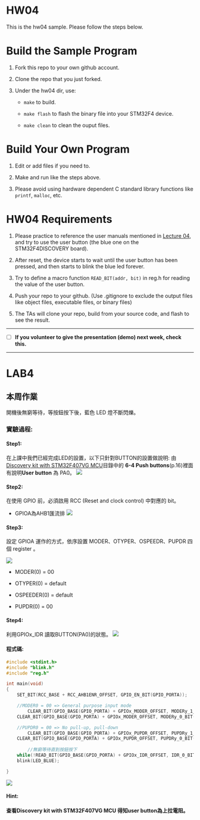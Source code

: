 HW04
===
This is the hw04 sample. Please follow the steps below.

# Build the Sample Program

1. Fork this repo to your own github account.

2. Clone the repo that you just forked.

3. Under the hw04 dir, use:

	* `make` to build.

	* `make flash` to flash the binary file into your STM32F4 device.

	* `make clean` to clean the ouput files.

# Build Your Own Program

1. Edit or add files if you need to.

2. Make and run like the steps above.

3. Please avoid using hardware dependent C standard library functions like `printf`, `malloc`, etc.

# HW04 Requirements

1. Please practice to reference the user manuals mentioned in [Lecture 04], and try to use the user button (the blue one on the STM32F4DISCOVERY board).

2. After reset, the device starts to wait until the user button has been pressed, and then starts to blink the blue led forever.

3. Try to define a macro function `READ_BIT(addr, bit)` in reg.h for reading the value of the user button.

4. Push your repo to your github. (Use .gitignore to exclude the output files like object files, executable files, or binary files)

5. The TAs will clone your repo, build from your source code, and flash to see the result.

[Lecture 04]: http://www.nc.es.ncku.edu.tw/course/embedded/04/

--------------------

- [ ] **If you volunteer to give the presentation (demo) next week, check this.**

--------------------

LAB4
===
## 本周作業
開機後無窮等待，等按鈕按下後，藍色 LED 燈不斷閃爍。
### 實驗過程:

#### Step1:
在上課中我們已經完成LED的設置，以下只針對BUTTON的設置做說明:
由[Discovery kit with STM32F407VG MCU](http://www.nc.es.ncku.edu.tw/course/embedded/pdf/STM32F4DISCOVERY.pdf)目錄中的 **6-4 Push buttons**(p.16)裡面有說明**User button** 為 PA0。
![](https://i.imgur.com/yMJkN0O.png)


#### Step2:
在使用 GPIO 前，必須啟用 RCC (Reset and clock control) 中對應的 bit。
* GPIOA為AHB1匯流排
![](https://i.imgur.com/mL6X3cj.png)


#### Step3:
設定 GPIOA 運作的方式，依序設置 MODER、OTYPER、OSPEEDR、PUPDR 四個 register 。

![](https://i.imgur.com/CsbYdu0.png)

* MODER(0) = 00 

* OTYPER(0) = default

* OSPEEDER(0) = default

* PUPDR(0) = 00

#### Step4:
利用GPIOx_IDR 讀取BUTTON(PA0)的狀態。
![](https://i.imgur.com/ojWqegq.png)

#### 程式碼:
```C
#include <stdint.h>
#include "blink.h"
#include "reg.h"

int main(void)
{   
	SET_BIT(RCC_BASE + RCC_AHB1ENR_OFFSET, GPIO_EN_BIT(GPIO_PORTA));

	//MODER0 = 00 => General purpose input mode
        CLEAR_BIT(GPIO_BASE(GPIO_PORTA) + GPIOx_MODER_OFFSET, MODERy_1_BIT(GPIO_PORTA));
	CLEAR_BIT(GPIO_BASE(GPIO_PORTA) + GPIOx_MODER_OFFSET, MODERy_0_BIT(GPIO_PORTA));

	//PUPDR0 = 00 => No pull-up, pull-down
        CLEAR_BIT(GPIO_BASE(GPIO_PORTA) + GPIOx_PUPDR_OFFSET, PUPDRy_1_BIT(GPIO_PORTA));
	CLEAR_BIT(GPIO_BASE(GPIO_PORTA) + GPIOx_PUPDR_OFFSET, PUPDRy_0_BIT(GPIO_PORTA));
	
        //無窮等待直到按鈕按下
	while(!READ_BIT(GPIO_BASE(GPIO_PORTA) + GPIOx_IDR_OFFSET, IDR_0_BIT(GPIO_PORTA)));
	blink(LED_BLUE);

}
```


![](https://i.imgur.com/7cYmw2C.png)

#### Hint:
#### 查看Discovery kit with STM32F407VG MCU 得知user button為上拉電阻。
